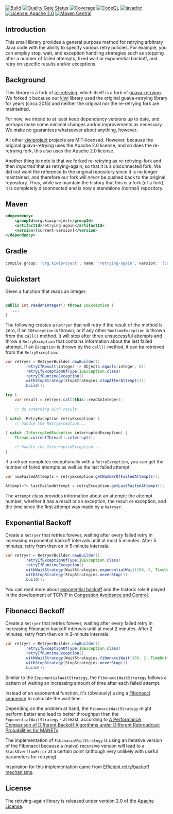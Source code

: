[![Build](https://github.com/kiwiproject/retrying-again/workflows/build/badge.svg)](https://github.com/kiwiproject/retrying-again/actions?query=workflow%3Abuild)
[![Quality Gate Status](https://sonarcloud.io/api/project_badges/measure?project=kiwiproject_retrying-again&metric=alert_status)](https://sonarcloud.io/dashboard?id=kiwiproject_retrying-again)
[![Coverage](https://sonarcloud.io/api/project_badges/measure?project=kiwiproject_retrying-again&metric=coverage)](https://sonarcloud.io/dashboard?id=kiwiproject_retrying-again)
[![CodeQL](https://github.com/kiwiproject/retrying-again/actions/workflows/codeql.yml/badge.svg)](https://github.com/kiwiproject/retrying-again/actions/workflows/codeql.yml)
[![javadoc](https://javadoc.io/badge2/org.kiwiproject/retrying-again/javadoc.svg)](https://javadoc.io/doc/org.kiwiproject/retrying-again)
[![License: Apache 2.0](https://img.shields.io/badge/License-Apache--2.0-blue.svg)](https://opensource.org/licenses/Apache-2.0)
[![Maven Central](https://img.shields.io/maven-central/v/org.kiwiproject/retrying-again)](https://central.sonatype.com/artifact/org.kiwiproject/retrying-again/)

## Introduction
             
This small library provides a general purpose method for retrying arbitrary Java code with the ability to specify
various retry policies. For example, you can employ stop, wait, and exception handling strategies such as stopping
after a number of failed attempts, fixed wait or exponential backoff, and retry on specific results and/or exceptions.

## Background

This library is a fork of [re-retrying](https://github.com/rhuffman/re-retrying), which itself is a fork of
[guava-retrying](https://github.com/rholder/guava-retrying). We forked it because our [kiwi](https://github.com/kiwiproject/kiwi) 
library used the original guava-retrying library for years (circa 2015) and neither the original nor the re-retrying
fork are maintained.

For now, we intend to at least keep dependency versions up to date, and perhaps make some minimal changes and/or
improvements as necessary. We make no guarantees whatsoever about anything, however.

All other [kiwiproject](https://github.com/kiwiproject) projects are MIT-licensed. However, because the original
guava-retrying uses the Apache 2.0 license, and so does the re-retrying fork, this also uses the Apache 2.0 license.

Another thing to note is that we forked re-retrying as re-retrying-fork and then _imported_ that as retrying-again, so
that it is a disconnected fork. We did not want the reference to the original repository since it is no longer 
maintained, and therefore our fork will _never_ be pushed back to the original repository. Thus, while we maintain the
history that this is a fork (of a fork), it is completely disconnected and is now a standalone (normal) repository.


## Maven
```xml
<dependency>
    <groupId>org.kiwiproject</groupId>
    <artifactId>retrying-again</artifactId>
    <version>[current-version]</version>
</dependency>
```

## Gradle
```groovy
compile group: 'org.kiwiproject', name: 'retrying-again', version: '[current-version]'
```

## Quickstart

Given a function that reads an integer:
```java

public int readAnInteger() throws IOException {
   ...
}
```

The following creates a `Retryer` that will retry if the result of the method is zero, if an `IOException` is 
thrown, or if any other `RuntimeException` is thrown from the `call()` method. It will stop after three unsuccessful 
attempts and throw a `RetryException` that contains information about the last failed attempt. If an `Exception`
is thrown by the `call()` method, it can be retrieved from the `RetryException`.

```java
var retryer = RetryerBuilder.newBuilder()
        .retryIfResult(integer -> Objects.equals(integer, 0))
        .retryIfExceptionOfType(IOException.class)
        .retryIfRuntimeException()
        .withStopStrategy(StopStrategies.stopAfterAttempt(3))
        .build();

try {
    var result = retryer.call(this::readAnInteger);
    
    // do something with result...

} catch (RetryException retryException) {
    // handle the RetryException...
        
} catch (InterruptedException interruptedException) {
    Thread.currentThread().interrupt();

    // handle the InterruptedException...
}
```

If a retryer completes exceptionally with a `RetryException`, you can get the number of failed attempts
as well as the last failed attempt:

```java
var numFailedAttempts = retryException.getNumberOfFailedAttempts();

Attempt<?> lastFailedAttempt = retryException.getLastFailedAttempt();
```

The `Attempt` class provides information about an attempt: the attempt number, whether it has a result or an exception,
the result or exception, and the time since the first attempt was made by a `Retryer`.

## Exponential Backoff

Create a `Retryer` that retries forever, waiting after every failed retry in increasing exponential backoff 
intervals until at most 5 minutes. After 5 minutes, retry from then on in 5-minute intervals.

```java
var retryer = RetryerBuilder.newBuilder()
        .retryIfExceptionOfType(IOException.class)
        .retryIfRuntimeException()
        .withWaitStrategy(WaitStrategies.exponentialWait(100, 5, TimeUnit.MINUTES))
        .withStopStrategy(StopStrategies.neverStop())
        .build();
```

You can read more about [exponential backoff](http://en.wikipedia.org/wiki/Exponential_backoff) and the historic
role it played in the development of TCP/IP in [Congestion Avoidance and Control](http://ee.lbl.gov/papers/congavoid.pdf).

## Fibonacci Backoff

Create a `Retryer` that retries forever, waiting after every failed retry in increasing Fibonacci backoff
intervals until at most 2 minutes. After 2 minutes, retry from then on in 2-minute intervals.

```java
var retryer = RetryerBuilder.newBuilder()
        .retryIfExceptionOfType(IOException.class)
        .retryIfRuntimeException()
        .withWaitStrategy(WaitStrategies.fibonacciWait(100, 2, TimeUnit.MINUTES))
        .withStopStrategy(StopStrategies.neverStop())
        .build();
```

Similar to the `ExponentialWaitStrategy`, the `FibonacciWaitStrategy` follows a pattern of waiting an increasing
amount of time after each failed attempt.

Instead of an exponential function, it's (obviously) using a [Fibonacci sequence](https://en.wikipedia.org/wiki/Fibonacci_numbers)
to calculate the wait time.

Depending on the problem at hand, the `FibonacciWaitStrategy` might perform better and lead to better throughput
than the `ExponentialWaitStrategy` - at least, according to
[A Performance Comparison of Different Backoff Algorithms under Different Rebroadcast Probabilities for MANETs](https://www.researchgate.net/publication/255672213_A_Performance_Comparison_of_Different_Backoff_Algorithms_under_Different_Rebroadcast_Probabilities_for_MANET%27s).

The implementation of `FibonacciWaitStrategy` is using an iterative version of the Fibonacci because a (naive) recursive
version will lead to a `StackOverflowError` at a certain point (although very unlikely with useful parameters for retrying).

Inspiration for this implementation came from [Efficient retry/backoff mechanisms](https://dzone.com/articles/efficient-retrybackoff).

## License
The retrying-again library is released under version 2.0 of the [Apache License](http://www.apache.org/licenses/LICENSE-2.0).

